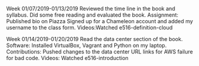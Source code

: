 Week 01/07/2019-01/13/2019
Reviewed the time line in the book and syllabus.
Did some free reading and evaluated the book.
Assignment: Published bio on Piazza
Signed up for a Chameleon account and added my username to the class form.
Videos:Watched e516-definition-cloud

Week 01/14/2019-01/20/2019
Read the data center section of the book.
Software: Installed VirtualBox, Vagrant and Python on my laptop.
Contributions: Pushed changes to the data center URL links for AWS failure for bad code.
Videos: Watched e516-introduction

